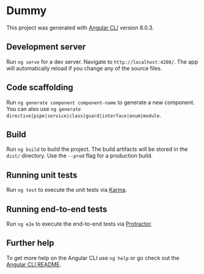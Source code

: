 # Dummy

This project was generated with [Angular CLI](https://github.com/angular/angular-cli) version 8.0.3. 

## Development server  
 
Run `ng serve` for a dev server. Navigate to `http://localhost:4200/`. The app will automatically reload if you change any of the source files.
 
## Code scaffolding 
  
Run `ng generate component component-name` to generate a new component. You can also use `ng generate directive|pipe|service|class|guard|interface|enum|module`.

## Build  

Run `ng build` to build the project. The build artifacts will be stored in the `dist/` directory. Use the `--prod` flag for a production build.

## Running unit tests

Run `ng test` to execute the unit tests via [Karma](https://karma-runner.github.io).

## Running end-to-end tests

Run `ng e2e` to execute the end-to-end tests via [Protractor](http://www.protractortest.org/).

## Further help

To get more help on the Angular CLI use `ng help` or go check out the [Angular CLI README](https://github.com/angular/angular-cli/blob/master/README.md).

